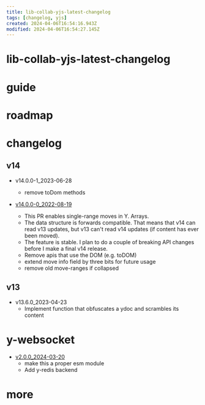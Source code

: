 ```yaml
---
title: lib-collab-yjs-latest-changelog
tags: [changelog, yjs]
created: 2024-04-06T16:54:16.943Z
modified: 2024-04-06T16:54:27.145Z
---
```


# lib-collab-yjs-latest-changelog

# guide

# roadmap

# changelog

## v14

- v14.0.0-1_2023-06-28
  - remove toDom methods

- [v14.0.0-0_2022-08-19](https://github.com/yjs/yjs/releases/tag/v14.0.0-0)
  - This PR enables single-range moves in Y. Arrays. 
  - The data structure is forwards compatible. That means that v14 can read v13 updates, but v13 can't read v14 updates (if content has ever been moved).
  - The feature is stable. I plan to do a couple of breaking API changes before I make a final v14 release.
  - Remove apis that use the DOM (e.g. toDOM)
  - extend move info field by three bits for future usage
  - remove old move-ranges if collapsed 

## v13

- v13.6.0_2023-04-23
  - Implement function that obfuscates a ydoc and scrambles its content 
# y-websocket
- [v2.0.0_2024-03-20](https://github.com/yjs/y-websocket/releases/tag/v2.0.0)
  - make this a proper esm module
  - Add y-redis backend
# more
